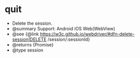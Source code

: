 # quit

* Delete the session.
* @summary Support: Android iOS Web(WebView)
* @see {@link https://w3c.github.io/webdriver/#dfn-delete-session|DELETE /session/:sessionId}
* @returns {Promise}
* @type session